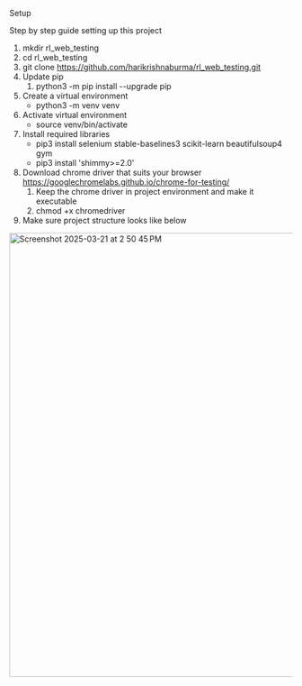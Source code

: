 Setup

Step by step guide setting up this project

1. mkdir rl_web_testing
2. cd rl_web_testing
3. git clone https://github.com/harikrishnaburma/rl_web_testing.git
4. Update pip
    1. python3 -m pip install --upgrade pip 
5. Create a virtual environment
    * python3 -m venv venv
6. Activate virtual environment
    * source venv/bin/activate
7. Install required libraries
    * pip3 install selenium stable-baselines3 scikit-learn beautifulsoup4 gym
    * pip3 install 'shimmy>=2.0'
8. Download chrome driver that suits your browser https://googlechromelabs.github.io/chrome-for-testing/ 
    1. Keep the chrome driver in project environment and make it executable
    2. chmod +x chromedriver
9. Make sure project structure looks like below

<img width="788" alt="Screenshot 2025-03-21 at 2 50 45 PM" src="https://github.com/user-attachments/assets/04009b3f-2ade-4ae5-bec0-47bb11d71f75" />
